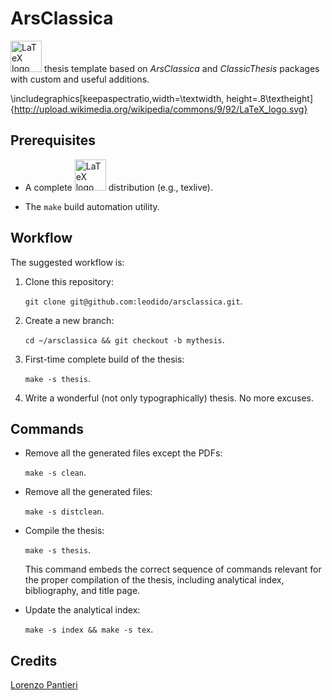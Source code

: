 # ArsClassica

<img src="http://upload.wikimedia.org/wikipedia/commons/9/92/LaTeX_logo.svg" alt="LaTeX logo" style="width: 50px;"/> thesis template based on *ArsClassica* and *ClassicThesis* packages with custom and useful additions. 

 \includegraphics[keepaspectratio,width=\textwidth, height=.8\textheight]{http://upload.wikimedia.org/wikipedia/commons/9/92/LaTeX_logo.svg} 

## Prerequisites

- A complete <img src="http://upload.wikimedia.org/wikipedia/commons/9/92/LaTeX_logo.svg" alt="LaTeX logo" style="width: 50px;"/> distribution (e.g., texlive).

- The `make` build automation utility.

## Workflow

The suggested workflow is:

1. Clone this repository:

    `git clone git@github.com:leodido/arsclassica.git`.

2. Create a new branch:

    `cd ~/arsclassica && git checkout -b mythesis`.

3. First-time complete build of the thesis:

    `make -s thesis`.

4. Write a wonderful (not only typographically) thesis. No more excuses.

## Commands

* Remove all the generated files except the PDFs:

    `make -s clean`.

* Remove all the generated files:

    `make -s distclean`.

* Compile the thesis:

    `make -s thesis`.

    This command embeds the correct sequence of commands relevant for the proper compilation of the thesis, including analytical index, bibliography, and title page.

* Update the analytical index:

    `make -s index && make -s tex`.

## Credits

[Lorenzo Pantieri](http://www.lorenzopantieri.net)
